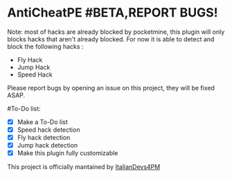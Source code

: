 # AntiCheatPE #BETA,REPORT BUGS!
Note: most of hacks are already blocked by pocketmine, this plugin will only blocks hacks that aren't already blocked.
For now it is able to detect and block the following hacks :
- Fly Hack
- Jump Hack
- Speed Hack

Please report bugs by opening an issue on this project, they will be fixed ASAP.

#To-Do list:
- [x] Make a To-Do list
- [x] Speed hack detection
- [x] Fly hack detection
- [x] Jump hack detection
- [x] Make this plugin fully customizable

This project is officially mantained by [ItalianDevs4PM](https://github.com/ItalianDevs4PM)

